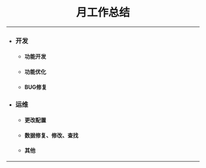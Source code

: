 <div>
	<H1 align = "center">月工作总结</H1>
</div>

----


- ### 开发
	- #### 功能开发
	- #### 功能优化
	- #### BUG修复
- ### 运维
	- #### 更改配置
	- #### 数据修复、修改、查找
	- #### 其他


----